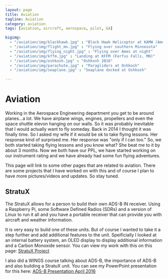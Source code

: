 ```yaml
---
layout: page
title: Aviation
tagline: Aviation
category: aviation
tags: [aviation, aircraft, aerospace, pilot, GA]

bigimg:
  - "/aviation/img/blackhawk.jpg" : "Black Hawk Helicoptor at KAMW (Ames, IA)"
  - "/aviation/img/flight_mn.jpg" : "Flying over southern Minnesota"
  - "/aviation/img/flying_night.jpg" : "Flying over Ames at night"
  - "/aviation/img/kffm.jpg" : "Landing at KFFM (Ferfus Falls, MN)"
  - "/aviation/img/oshkosh.jpg" : "Oshkosh 2016"
  - "/aviation/img/parachute.jpg" : "Paragliders at Oshkosh"
  - "/aviation/img/seaplane.jpg" : "Seaplane docked at Oshkosh"

---
```

Aviation
=============

Working in the Aerospace Engineering department you get to be around planes...a lot.  We have airplane wings, engines, propellers and even the space shuttle elevon hanging on our walls.  So it was probably inevitable that I would actually want to fly someday.  Back in 2014 I thought it was finally time.  So I asked my wife if it would be ok to take flying lessons.  Her response kind of surprised me.  Her response was "only if I can too."  So, we both started taking flying lessons and you know what?  She beat me to it by about 3 months.  Now we both have our PPL, we have started working on our instrument rating and we have already had some fun flying adventures.  

This page will link to some other pages that are related to aviation.  There are some projects that I have worked on with this and of course I plan to have more pictures/videos and updates.  So stay tuned.

StratuX
-----
The StratuX allows for a person to build their own ADS-B IN receiver.  Using a Raspberry Pi, some Software Defined Radios (SDRs) and a version of Linux to run it all and you have a portable receiver that can provide you with aircraft and weather information.

It is very easy to build one of these units.  But of course I wanted to take it a step further and add additional features to the unit.  Speificially I looked at an internal battery system, an OLED display to display additional information and a Carbon Monoxide sensor.  You can view my work with this on this page: [StratuX Project](/aviation/stratux/stratux.md)

I also did a WINGS course talking about ADS-B, the importance of ADS-B and also building a StratuX unit.  You can see my PowerPoint presentation for this here: [ADS-B Presentation April 2016](https://1drv.ms/p/s!AvCbHdocSd5Jl20Pn4AjiUSgs5ch)
